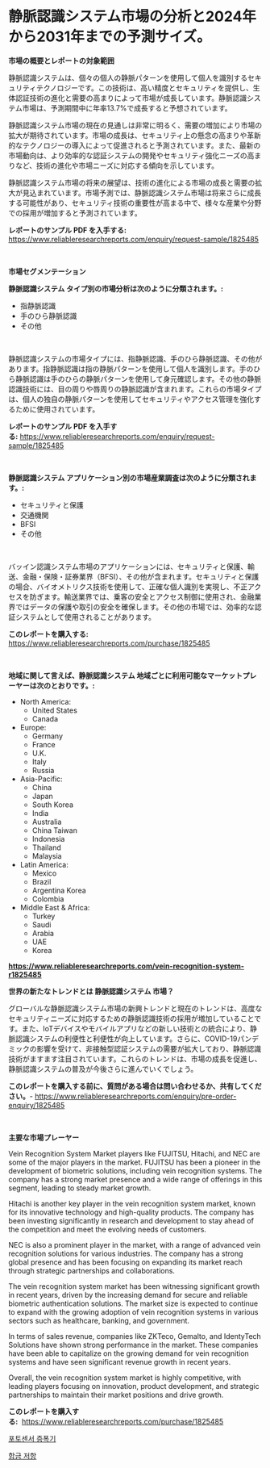 <p><h1>静脈認識システム市場の分析と2024年から2031年までの予測サイズ。</h1></p><p><strong>市場の概要とレポートの対象範囲</strong></p>
<p><p>静脈認識システムは、個々の個人の静脈パターンを使用して個人を識別するセキュリティテクノロジーです。この技術は、高い精度とセキュリティを提供し、生体認証技術の進化と需要の高まりによって市場が成長しています。静脈認識システム市場は、予測期間中に年率13.7%で成長すると予想されています。</p><p>静脈認識システム市場の現在の見通しは非常に明るく、需要の増加により市場の拡大が期待されています。市場の成長は、セキュリティ上の懸念の高まりや革新的なテクノロジーの導入によって促進されると予測されています。また、最新の市場動向は、より効率的な認証システムの開発やセキュリティ強化ニーズの高まりなど、技術の進化や市場ニーズに対応する傾向を示しています。</p><p>静脈認識システム市場の将来の展望は、技術の進化による市場の成長と需要の拡大が見込まれています。市場予測では、静脈認識システム市場は将来さらに成長する可能性があり、セキュリティ技術の重要性が高まる中で、様々な産業や分野での採用が増加すると予測されています。</p></p>
<p><strong>レポートのサンプル PDF を入手する:</strong> <a href="https://www.reliableresearchreports.com/enquiry/request-sample/1825485">https://www.reliableresearchreports.com/enquiry/request-sample/1825485</a></p>
<p>&nbsp;</p>
<p><strong>市場セグメンテーション</strong></p>
<p><strong>静脈認識システム タイプ別の市場分析は次のように分類されます。:</strong></p>
<p><ul><li>指静脈認識</li><li>手のひら静脈認識</li><li>その他</li></ul></p>
<p>&nbsp;</p>
<p><p>静脈認識システムの市場タイプには、指静脈認識、手のひら静脈認識、その他があります。指静脈認識は指の静脈パターンを使用して個人を識別します。手のひら静脈認識は手のひらの静脈パターンを使用して身元確認します。その他の静脈認識技術には、目の周りや唇周りの静脈認識が含まれます。これらの市場タイプは、個人の独自の静脈パターンを使用してセキュリティやアクセス管理を強化するために使用されています。</p></p>
<p><strong>レポートのサンプル PDF を入手する:</strong>&nbsp;<a href="https://www.reliableresearchreports.com/enquiry/request-sample/1825485">https://www.reliableresearchreports.com/enquiry/request-sample/1825485</a></p>
<p>&nbsp;</p>
<p><strong> 静脈認識システム アプリケーション別の市場産業調査は次のように分類されます。:</strong></p>
<p><ul><li>セキュリティと保護</li><li>交通機関</li><li>BFSI</li><li>その他</li></ul></p>
<p>&nbsp;</p>
<p><p>バッイン認識システム市場のアプリケーションには、セキュリティと保護、輸送、金融・保険・証券業界（BFSI）、その他が含まれます。セキュリティと保護の場合、バイオメトリクス技術を使用して、正確な個人識別を実現し、不正アクセスを防ぎます。輸送業界では、乗客の安全とアクセス制御に使用され、金融業界ではデータの保護や取引の安全を確保します。その他の市場では、効率的な認証システムとして使用されることがあります。</p></p>
<p><strong>このレポートを購入する:</strong>&nbsp; <a href="https://www.reliableresearchreports.com/purchase/1825485">https://www.reliableresearchreports.com/purchase/1825485</a></p>
<p>&nbsp;</p>
<p><strong>地域に関して言えば、静脈認識システム 地域ごとに利用可能なマーケットプレーヤーは次のとおりです。:</strong></p>
<p><ul>
    <li>
        North America:
        <ul>
            <li>United States</li>
            <li>Canada</li>
        </ul>
    </li>
    <li>
        Europe:
        <ul>
            <li>Germany</li>
            <li>France</li>
            <li>U.K.</li>
            <li>Italy</li>
            <li>Russia</li>
        </ul>
    </li>
    <li>
        Asia-Pacific:
        <ul>
            <li>China</li>
            <li>Japan</li>
            <li>South Korea</li>
            <li>India</li>
            <li>Australia</li>
            <li>China Taiwan</li>
            <li>Indonesia</li>
            <li>Thailand</li>
            <li>Malaysia</li>
        </ul>
    </li>
    <li>
        Latin America:
        <ul>
            <li>Mexico</li>
            <li>Brazil</li>
            <li>Argentina Korea</li>
            <li>Colombia</li>
        </ul>
    </li>
    <li>
        Middle East & Africa:
        <ul>
            <li>Turkey</li>
            <li>Saudi</li>
            <li>Arabia</li>
            <li>UAE</li>
            <li>Korea</li>
        </ul>
    </li>
    </ul></p>
<p><strong><a href="https://www.reliableresearchreports.com/vein-recognition-system-r1825485">https://www.reliableresearchreports.com/vein-recognition-system-r1825485</a></strong>&nbsp;</p>
<p><strong>世界の新たなトレンドとは 静脈認識システム 市場？</strong></p>
<p><p>グローバルな静脈認識システム市場の新興トレンドと現在のトレンドは、高度なセキュリティニーズに対応するための静脈認識技術の採用が増加していることです。また、IoTデバイスやモバイルアプリなどの新しい技術との統合により、静脈認識システムの利便性と利便性が向上しています。さらに、COVID-19パンデミックの影響を受けて、非接触型認証システムの需要が拡大しており、静脈認識技術がますます注目されています。これらのトレンドは、市場の成長を促進し、静脈認識システムの普及が今後さらに進んでいくでしょう。</p></p>
<p><strong>このレポートを購入する前に、質問がある場合は問い合わせるか、共有してください。</strong>- <a href="https://www.reliableresearchreports.com/enquiry/pre-order-enquiry/1825485">https://www.reliableresearchreports.com/enquiry/pre-order-enquiry/1825485</a></p>
<p>&nbsp;</p>
<p><strong>主要な市場プレーヤー</strong></p>
<p><p>Vein Recognition System Market players like FUJITSU, Hitachi, and NEC are some of the major players in the market. FUJITSU has been a pioneer in the development of biometric solutions, including vein recognition systems. The company has a strong market presence and a wide range of offerings in this segment, leading to steady market growth.</p><p>Hitachi is another key player in the vein recognition system market, known for its innovative technology and high-quality products. The company has been investing significantly in research and development to stay ahead of the competition and meet the evolving needs of customers.</p><p>NEC is also a prominent player in the market, with a range of advanced vein recognition solutions for various industries. The company has a strong global presence and has been focusing on expanding its market reach through strategic partnerships and collaborations.</p><p>The vein recognition system market has been witnessing significant growth in recent years, driven by the increasing demand for secure and reliable biometric authentication solutions. The market size is expected to continue to expand with the growing adoption of vein recognition systems in various sectors such as healthcare, banking, and government.</p><p>In terms of sales revenue, companies like ZKTeco, Gemalto, and IdentyTech Solutions have shown strong performance in the market. These companies have been able to capitalize on the growing demand for vein recognition systems and have seen significant revenue growth in recent years.</p><p>Overall, the vein recognition system market is highly competitive, with leading players focusing on innovation, product development, and strategic partnerships to maintain their market positions and drive growth.</p></p>
<p><strong>このレポートを購入する:</strong>&nbsp;&nbsp;<a href="https://www.reliableresearchreports.com/purchase/1825485">https://www.reliableresearchreports.com/purchase/1825485</a></p>
<p><p><a href="https://medium.com/@porterhntz2023/%ED%8F%AC%ED%86%A0%EC%84%BC%EC%84%9C-%EC%A6%9D%ED%8F%AD%EA%B8%B0-%EC%8B%9C%EC%9E%A5-%EC%84%B1%EA%B3%B5%EC%A0%81%EC%9D%B8-%EB%B9%84%EC%A6%88%EB%8B%88%EC%8A%A4-%EC%A0%84%EB%9E%B5%EC%9D%98-%EC%97%B4%EC%87%A0-2031%EB%85%84%EA%B9%8C%EC%A7%80-%EC%98%88%EC%B8%A1-3b9187e82ea2">포토센서 증폭기</a></p><p><a href="https://medium.com/@garyauer906782023/%ED%95%A9%EA%B8%88-%EC%A0%80%ED%95%AD-%EC%8B%9C%EC%9E%A5-%EB%8F%99%ED%96%A5-%EB%B0%8F-%EC%8B%9C%EC%9E%A5-%EB%B6%84%EC%84%9D%EC%9D%80-2024-2031%EB%85%84-%EA%B8%B0%EA%B0%84%EC%9D%84-%EB%8C%80%EC%83%81%EC%9C%BC%EB%A1%9C-%EC%98%88%EC%B8%A1%EB%90%A9%EB%8B%88%EB%8B%A4-9cfc54c28231">합금 저항</a></p></p>